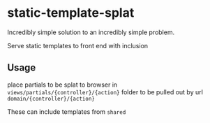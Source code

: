 # static-template-splat

Incredibly simple solution to an incredibly simple problem.

Serve static templates to front end with inclusion

## Usage

place partials to be splat to browser in `views/partials/{controller}/{action}` folder to be pulled out by url `domain/{controller}/{action}`

These can include templates from `shared`


